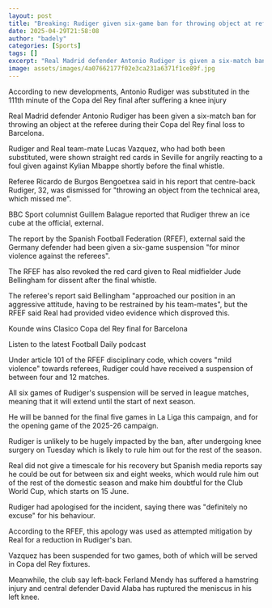 ```yaml
---
layout: post
title: "Breaking: Rudiger given six-game ban for throwing object at referee"
date: 2025-04-29T21:58:08
author: "badely"
categories: [Sports]
tags: []
excerpt: "Real Madrid defender Antonio Rudiger is given a six-match ban for throwing an object at the referee during their Copa del Rey final loss to Barcelona."
image: assets/images/4a07662177f02e3ca231a6371f1ce89f.jpg
---
```


According to new developments, Antonio Rudiger was substituted in the 111th minute of the Copa del Rey final after suffering a knee injury

Real Madrid defender Antonio Rudiger has been given a six-match ban for throwing an object at the referee during their Copa del Rey final loss to Barcelona.

Rudiger and Real team-mate Lucas Vazquez, who had both been substituted, were shown straight red cards in Seville for angrily reacting to a foul given against Kylian Mbappe shortly before the final whistle.

Referee Ricardo de Burgos Bengoetxea said in his report that centre-back Rudiger, 32, was dismissed for "throwing an object from the technical area, which missed me".

BBC Sport columnist Guillem Balague reported that Rudiger threw an ice cube at the official, external.

The report by the Spanish Football Federation (RFEF), external said the Germany defender had been given a six-game suspension "for minor violence against the referees".

The RFEF has also revoked the red card given to Real midfielder Jude Bellingham for dissent after the final whistle.

The referee's report said Bellingham "approached our position in an aggressive attitude, having to be restrained by his team-mates", but the RFEF said Real had provided video evidence which disproved this.

Kounde wins Clasico Copa del Rey final for Barcelona

Listen to the latest Football Daily podcast

Under article 101 of the RFEF disciplinary code, which covers "mild violence" towards referees, Rudiger could have received a suspension of between four and 12 matches.

All six games of Rudiger's suspension will be served in league matches, meaning that it will extend until the start of next season.

He will be banned for the final five games in La Liga this campaign, and for the opening game of the 2025-26 campaign.

Rudiger is unlikely to be hugely impacted by the ban, after undergoing knee surgery on Tuesday which is likely to rule him out for the rest of the season.

Real did not give a timescale for his recovery but Spanish media reports say he could be out for between six and eight weeks, which would rule him out of the rest of the domestic season and make him doubtful for the Club World Cup, which starts on 15 June.

Rudiger had apologised for the incident, saying there was "definitely no excuse" for his behaviour.

According to the RFEF, this apology was used as attempted mitigation by Real for a reduction in Rudiger's ban.

Vazquez has been suspended for two games, both of which will be served in Copa del Rey fixtures.

Meanwhile, the club say left-back Ferland Mendy has suffered a hamstring injury and central defender David Alaba has ruptured the meniscus in his left knee. 

